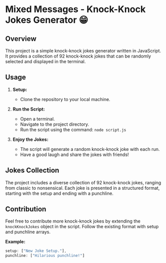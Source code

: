# Mixed Messages - Knock-Knock Jokes Generator 😁

## Overview

This project is a simple knock-knock jokes generator written in JavaScript. It provides a collection of 92 knock-knock jokes that can be randomly selected and displayed in the terminal.

## Usage

1. **Setup:**
   - Clone the repository to your local machine.

2. **Run the Script:**
   - Open a terminal.
   - Navigate to the project directory.
   - Run the script using the command: `node script.js`

3. **Enjoy the Jokes:**
   - The script will generate a random knock-knock joke with each run.
   - Have a good laugh and share the jokes with friends!

## Jokes Collection

The project includes a diverse collection of 92 knock-knock jokes, ranging from classic to nonsensical. Each joke is presented in a structured format, starting with the setup and ending with a punchline.

## Contribution

Feel free to contribute more knock-knock jokes by extending the `knockKnockJokes` object in the script. Follow the existing format with setup and punchline arrays.

**Example:**
```javascript
setup: ["New Joke Setup."],
punchline: ["Hilarious punchline!"]
```
